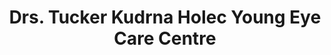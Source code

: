 ---
title: "Drs. Tucker Kudrna Holec Young Eye Care Centre"
url: /rapid-city/drs-tucker-kudrna-holec-young-eye-care-centre/
shop: Optiker
---